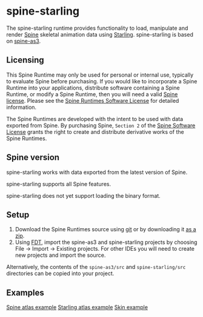 # spine-starling

The spine-starling runtime provides functionality to load, manipulate and render [Spine](http://esotericsoftware.com) skeletal animation data using [Starling](http://gamua.com/starling/). spine-starling is based on [spine-as3](https://github.com/EsotericSoftware/spine-runtimes/tree/master/spine-as3).

## Licensing

This Spine Runtime may only be used for personal or internal use, typically to evaluate Spine before purchasing. If you would like to incorporate a Spine Runtime into your applications, distribute software containing a Spine Runtime, or modify a Spine Runtime, then you will need a valid [Spine license](https://esotericsoftware.com/spine-purchase). Please see the [Spine Runtimes Software License](https://github.com/EsotericSoftware/spine-runtimes/blob/master/LICENSE) for detailed information.

The Spine Runtimes are developed with the intent to be used with data exported from Spine. By purchasing Spine, `Section 2` of the [Spine Software License](https://esotericsoftware.com/files/license.txt) grants the right to create and distribute derivative works of the Spine Runtimes.

## Spine version

spine-starling works with data exported from the latest version of Spine.

spine-starling supports all Spine features.

spine-starling does not yet support loading the binary format.

## Setup

1. Download the Spine Runtimes source using [git](https://help.github.com/articles/set-up-git) or by downloading it [as a zip](https://github.com/EsotericSoftware/spine-runtimes/archive/master.zip).
1. Using [FDT](http://fdt.powerflasher.com/), import the spine-as3 and spine-starling projects by choosing File -> Import -> Existing projects. For other IDEs you will need to create new projects and import the source.

Alternatively, the contents of the `spine-as3/src` and `spine-starling/src` directories can be copied into your project.

## Examples

[Spine atlas example](https://github.com/EsotericSoftware/spine-runtimes/blob/master/spine-starling/spine-starling-example/src/AtlasExample.as#L21)
[Starling atlas example](https://github.com/EsotericSoftware/spine-runtimes/blob/master/spine-starling/spine-starling-example/src/StarlingAtlasExample.as#L18)
[Skin example](https://github.com/EsotericSoftware/spine-runtimes/blob/master/spine-starling/spine-starling-example/src/GoblinsExample.as#L21)
